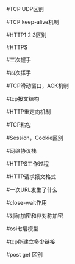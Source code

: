 #TCP UDP区别

#TCP keep-alive机制

#HTTP1 2 3区别

#HTTPS

#三次握手

#四次挥手


#TCP滑动窗口，ACK机制

#tcp报文结构


#HTTP重定向机制

#TCP粘包


#Session，Cookie区别


#网络协议栈


#HTTPS工作过程


#HTTP请求报文格式



#一次URL发生了什么


#close-wait作用


#对称加密和非对称加密


#osi七层模型


#tcp能建立多少链接


#post get 区别


